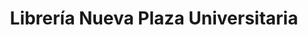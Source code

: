 ---
title: "Librería Nueva Plaza Universitaria"
url: /salamanca/libreria-nueva-plaza-universitaria/
shop: libros
---